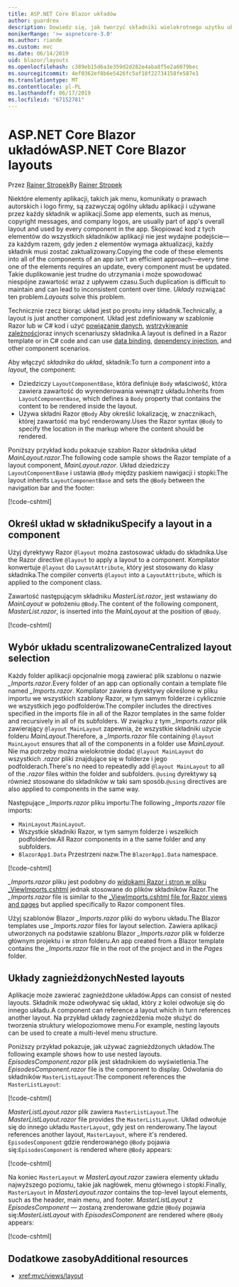 ```yaml
---
title: ASP.NET Core Blazor układów
author: guardrex
description: Dowiedz się, jak tworzyć składniki wielokrotnego użytku układu dla Blazor aplikacji.
monikerRange: '>= aspnetcore-3.0'
ms.author: riande
ms.custom: mvc
ms.date: 06/14/2019
uid: blazor/layouts
ms.openlocfilehash: c389eb15d6a3e359d2d282e4aba8f5e2a6079bec
ms.sourcegitcommit: 4ef0362ef8b6e5426fc5af18f22734158fe587e1
ms.translationtype: MT
ms.contentlocale: pl-PL
ms.lasthandoff: 06/17/2019
ms.locfileid: "67152781"
---
```

# <a name="aspnet-core-blazor-layouts"></a><span data-ttu-id="cace7-103">ASP.NET Core Blazor układów</span><span class="sxs-lookup"><span data-stu-id="cace7-103">ASP.NET Core Blazor layouts</span></span>

<span data-ttu-id="cace7-104">Przez [Rainer Stropek](https://www.timecockpit.com)</span><span class="sxs-lookup"><span data-stu-id="cace7-104">By [Rainer Stropek](https://www.timecockpit.com)</span></span>

<span data-ttu-id="cace7-105">Niektóre elementy aplikacji, takich jak menu, komunikaty o prawach autorskich i logo firmy, są zazwyczaj ogólny układu aplikacji i używane przez każdy składnik w aplikacji.</span><span class="sxs-lookup"><span data-stu-id="cace7-105">Some app elements, such as menus, copyright messages, and company logos, are usually part of app's overall layout and used by every component in the app.</span></span> <span data-ttu-id="cace7-106">Skopiować kod z tych elementów do wszystkich składników aplikacji nie jest wydajne podejście&mdash;za każdym razem, gdy jeden z elementów wymaga aktualizacji, każdy składnik musi zostać zaktualizowany.</span><span class="sxs-lookup"><span data-stu-id="cace7-106">Copying the code of these elements into all of the components of an app isn't an efficient approach&mdash;every time one of the elements requires an update, every component must be updated.</span></span> <span data-ttu-id="cace7-107">Takie duplikowanie jest trudne do utrzymania i może spowodować niespójne zawartość wraz z upływem czasu.</span><span class="sxs-lookup"><span data-stu-id="cace7-107">Such duplication is difficult to maintain and can lead to inconsistent content over time.</span></span> <span data-ttu-id="cace7-108">*Układy* rozwiązać ten problem.</span><span class="sxs-lookup"><span data-stu-id="cace7-108">*Layouts* solve this problem.</span></span>

<span data-ttu-id="cace7-109">Technicznie rzecz biorąc układ jest po prostu inny składnik.</span><span class="sxs-lookup"><span data-stu-id="cace7-109">Technically, a layout is just another component.</span></span> <span data-ttu-id="cace7-110">Układ jest zdefiniowany w szablonie Razor lub w C# kod i użyć [powiązanie danych](xref:blazor/components#data-binding), [wstrzykiwanie zależności](xref:blazor/dependency-injection)oraz innych scenariuszy składnika.</span><span class="sxs-lookup"><span data-stu-id="cace7-110">A layout is defined in a Razor template or in C# code and can use [data binding](xref:blazor/components#data-binding), [dependency injection](xref:blazor/dependency-injection), and other component scenarios.</span></span>

<span data-ttu-id="cace7-111">Aby włączyć *składnika* do *układ*, składnik:</span><span class="sxs-lookup"><span data-stu-id="cace7-111">To turn a *component* into a *layout*, the component:</span></span>

* <span data-ttu-id="cace7-112">Dziedziczy `LayoutComponentBase`, która definiuje `Body` właściwość, która zawiera zawartość do wyrenderowania wewnątrz układu.</span><span class="sxs-lookup"><span data-stu-id="cace7-112">Inherits from `LayoutComponentBase`, which defines a `Body` property that contains the content to be rendered inside the layout.</span></span>
* <span data-ttu-id="cace7-113">Używa składni Razor `@Body` Aby określić lokalizację, w znacznikach, której zawartość ma być renderowany.</span><span class="sxs-lookup"><span data-stu-id="cace7-113">Uses the Razor syntax `@Body` to specify the location in the markup where the content should be rendered.</span></span>

<span data-ttu-id="cace7-114">Poniższy przykład kodu pokazuje szablon Razor składnika układ *MainLayout.razor*.</span><span class="sxs-lookup"><span data-stu-id="cace7-114">The following code sample shows the Razor template of a layout component, *MainLayout.razor*.</span></span> <span data-ttu-id="cace7-115">Układ dziedziczy `LayoutComponentBase` i ustawia `@Body` między paskiem nawigacji i stopki:</span><span class="sxs-lookup"><span data-stu-id="cace7-115">The layout inherits `LayoutComponentBase` and sets the `@Body` between the navigation bar and the footer:</span></span>

[!code-cshtml[](layouts/sample_snapshot/3.x/MainLayout.razor?highlight=1,13)]

## <a name="specify-a-layout-in-a-component"></a><span data-ttu-id="cace7-116">Określ układ w składniku</span><span class="sxs-lookup"><span data-stu-id="cace7-116">Specify a layout in a component</span></span>

<span data-ttu-id="cace7-117">Użyj dyrektywy Razor `@layout` można zastosować układu do składnika.</span><span class="sxs-lookup"><span data-stu-id="cace7-117">Use the Razor directive `@layout` to apply a layout to a component.</span></span> <span data-ttu-id="cace7-118">Kompilator konwertuje `@layout` do `LayoutAttribute`, który jest stosowany do klasy składnika.</span><span class="sxs-lookup"><span data-stu-id="cace7-118">The compiler converts `@layout` into a `LayoutAttribute`, which is applied to the component class.</span></span>

<span data-ttu-id="cace7-119">Zawartość następującym składniku *MasterList.razor*, jest wstawiany do *MainLayout* w położeniu `@Body`.</span><span class="sxs-lookup"><span data-stu-id="cace7-119">The content of the following component, *MasterList.razor*, is inserted into the *MainLayout* at the position of `@Body`.</span></span>

[!code-cshtml[](layouts/sample_snapshot/3.x/MasterList.razor?highlight=1)]

## <a name="centralized-layout-selection"></a><span data-ttu-id="cace7-120">Wybór układu scentralizowane</span><span class="sxs-lookup"><span data-stu-id="cace7-120">Centralized layout selection</span></span>

<span data-ttu-id="cace7-121">Każdy folder aplikacji opcjonalnie mogą zawierać plik szablonu o nazwie *_Imports.razor*.</span><span class="sxs-lookup"><span data-stu-id="cace7-121">Every folder of an app can optionally contain a template file named *_Imports.razor*.</span></span> <span data-ttu-id="cace7-122">Kompilator zawiera dyrektywy określone w pliku importu we wszystkich szablony Razor, w tym samym folderze i cyklicznie we wszystkich jego podfolderów.</span><span class="sxs-lookup"><span data-stu-id="cace7-122">The compiler includes the directives specified in the imports file in all of the Razor templates in the same folder and recursively in all of its subfolders.</span></span> <span data-ttu-id="cace7-123">W związku z tym *_Imports.razor* plik zawierający `@layout MainLayout` zapewnia, że wszystkie składniki użycie folderu *MainLayout*.</span><span class="sxs-lookup"><span data-stu-id="cace7-123">Therefore, a *_Imports.razor* file containing `@layout MainLayout` ensures that all of the components in a folder use *MainLayout*.</span></span> <span data-ttu-id="cace7-124">Nie ma potrzeby można wielokrotnie dodać `@layout MainLayout` do wszystkich *.razor* pliki znajdujące się w folderze i jego podfolderach.</span><span class="sxs-lookup"><span data-stu-id="cace7-124">There's no need to repeatedly add `@layout MainLayout` to all of the *.razor* files within the folder and subfolders.</span></span> <span data-ttu-id="cace7-125">`@using` dyrektywy są również stosowane do składników w taki sam sposób.</span><span class="sxs-lookup"><span data-stu-id="cace7-125">`@using` directives are also applied to components in the same way.</span></span>

<span data-ttu-id="cace7-126">Następujące *_Imports.razor* pliku importu:</span><span class="sxs-lookup"><span data-stu-id="cace7-126">The following *_Imports.razor* file imports:</span></span>

* <span data-ttu-id="cace7-127">`MainLayout`.</span><span class="sxs-lookup"><span data-stu-id="cace7-127">`MainLayout`.</span></span>
* <span data-ttu-id="cace7-128">Wszystkie składniki Razor, w tym samym folderze i wszelkich podfolderów.</span><span class="sxs-lookup"><span data-stu-id="cace7-128">All Razor components in a the same folder and any subfolders.</span></span>
* <span data-ttu-id="cace7-129">`BlazorApp1.Data` Przestrzeni nazw.</span><span class="sxs-lookup"><span data-stu-id="cace7-129">The `BlazorApp1.Data` namespace.</span></span>
 
[!code-cshtml[](layouts/sample_snapshot/3.x/_Imports.razor)]

<span data-ttu-id="cace7-130">*_Imports.razor* pliku jest podobny do [widokami Razor i stron w pliku _ViewImports.cshtml](xref:mvc/views/layout#importing-shared-directives) jednak stosowane do plików składników Razor.</span><span class="sxs-lookup"><span data-stu-id="cace7-130">The *_Imports.razor* file is similar to the [_ViewImports.cshtml file for Razor views and pages](xref:mvc/views/layout#importing-shared-directives) but applied specifically to Razor component files.</span></span>

<span data-ttu-id="cace7-131">Użyj szablonów Blazor *_Imports.razor* pliki do wyboru układu.</span><span class="sxs-lookup"><span data-stu-id="cace7-131">The Blazor templates use *_Imports.razor* files for layout selection.</span></span> <span data-ttu-id="cace7-132">Zawiera aplikacji utworzonych na podstawie szablonu Blazor *_Imports.razor* plik w folderze głównym projektu i w *stron* folderu.</span><span class="sxs-lookup"><span data-stu-id="cace7-132">An app created from a Blazor template contains the *_Imports.razor* file in the root of the project and in the *Pages* folder.</span></span>

## <a name="nested-layouts"></a><span data-ttu-id="cace7-133">Układy zagnieżdżonych</span><span class="sxs-lookup"><span data-stu-id="cace7-133">Nested layouts</span></span>

<span data-ttu-id="cace7-134">Aplikacje może zawierać zagnieżdżone układów.</span><span class="sxs-lookup"><span data-stu-id="cace7-134">Apps can consist of nested layouts.</span></span> <span data-ttu-id="cace7-135">Składnik może odwoływać się układ, który z kolei odwołuje się do innego układu.</span><span class="sxs-lookup"><span data-stu-id="cace7-135">A component can reference a layout which in turn references another layout.</span></span> <span data-ttu-id="cace7-136">Na przykład układy zagnieżdżenia może służyć do tworzenia struktury wielopoziomowe menu.</span><span class="sxs-lookup"><span data-stu-id="cace7-136">For example, nesting layouts can be used to create a multi-level menu structure.</span></span>

<span data-ttu-id="cace7-137">Poniższy przykład pokazuje, jak używać zagnieżdżonych układów.</span><span class="sxs-lookup"><span data-stu-id="cace7-137">The following example shows how to use nested layouts.</span></span> <span data-ttu-id="cace7-138">*EpisodesComponent.razor* plik jest składnikiem do wyświetlenia.</span><span class="sxs-lookup"><span data-stu-id="cace7-138">The *EpisodesComponent.razor* file is the component to display.</span></span> <span data-ttu-id="cace7-139">Odwołania do składników `MasterListLayout`:</span><span class="sxs-lookup"><span data-stu-id="cace7-139">The component references the `MasterListLayout`:</span></span>

[!code-cshtml[](layouts/sample_snapshot/3.x/EpisodesComponent.razor?highlight=1)]

<span data-ttu-id="cace7-140">*MasterListLayout.razor* plik zawiera `MasterListLayout`.</span><span class="sxs-lookup"><span data-stu-id="cace7-140">The *MasterListLayout.razor* file provides the `MasterListLayout`.</span></span> <span data-ttu-id="cace7-141">Układ odwołuje się do innego układu `MasterLayout`, gdy jest on renderowany.</span><span class="sxs-lookup"><span data-stu-id="cace7-141">The layout references another layout, `MasterLayout`, where it's rendered.</span></span> <span data-ttu-id="cace7-142">`EpisodesComponent` gdzie renderowanego `@Body` pojawia się:</span><span class="sxs-lookup"><span data-stu-id="cace7-142">`EpisodesComponent` is rendered where `@Body` appears:</span></span>

[!code-cshtml[](layouts/sample_snapshot/3.x/MasterListLayout.razor?highlight=1,9)]

<span data-ttu-id="cace7-143">Na koniec `MasterLayout` w *MasterLayout.razor* zawiera elementy układu najwyższego poziomu, takie jak nagłówek, menu głównego i stopki.</span><span class="sxs-lookup"><span data-stu-id="cace7-143">Finally, `MasterLayout` in *MasterLayout.razor* contains the top-level layout elements, such as the header, main menu, and footer.</span></span> <span data-ttu-id="cace7-144">*MasterListLayout* z *EpisodesComponent* — zostaną zrenderowane gdzie `@Body` pojawia się:</span><span class="sxs-lookup"><span data-stu-id="cace7-144">*MasterListLayout* with *EpisodesComponent* are rendered where `@Body` appears:</span></span>

[!code-cshtml[](layouts/sample_snapshot/3.x/MasterLayout.razor?highlight=6)]

## <a name="additional-resources"></a><span data-ttu-id="cace7-145">Dodatkowe zasoby</span><span class="sxs-lookup"><span data-stu-id="cace7-145">Additional resources</span></span>

* <xref:mvc/views/layout>
